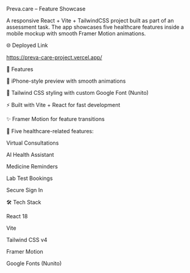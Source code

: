 Preva.care – Feature Showcase

A responsive React + Vite + TailwindCSS project built as part of an assessment task.
The app showcases five healthcare features inside a mobile mockup with smooth Framer Motion animations.

🌐 Deployed Link

https://preva-care-project.vercel.app/

🚀 Features

📱 iPhone-style preview with smooth animations

🎨 Tailwind CSS styling with custom Google Font (Nunito)

⚡ Built with Vite + React for fast development

✨ Framer Motion for feature transitions

🧾 Five healthcare-related features:

Virtual Consultations

AI Health Assistant

Medicine Reminders

Lab Test Bookings

Secure Sign In

🛠️ Tech Stack

React 18

Vite

Tailwind CSS v4

Framer Motion

Google Fonts (Nunito)
